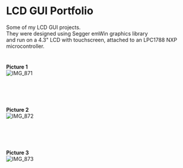 # LCD GUI Portfolio

Some of my LCD GUI projects. <br />
They were designed using Segger emWin graphics library <br />
and run on a 4.3" LCD with touchscreen, attached to an LPC1788 NXP microcontroller.

#
#

**Picture 1** <br />
![IMG_871](https://user-images.githubusercontent.com/29917546/100620623-4b008b00-3327-11eb-962d-0ea96d69c93e.JPG) <br /> <br /> <br /> <br /> <br />

**Picture 2** <br />
![IMG_872](https://user-images.githubusercontent.com/29917546/100620626-4c31b800-3327-11eb-9ba5-4118b202976b.JPG) <br /> <br /> <br /> <br /> <br />

**Picture 3** <br />
![IMG_873](https://user-images.githubusercontent.com/29917546/100620627-4c31b800-3327-11eb-9e3e-48c4b9d6d08a.JPG) <br /> <br /> <br /> <br /> <br />
